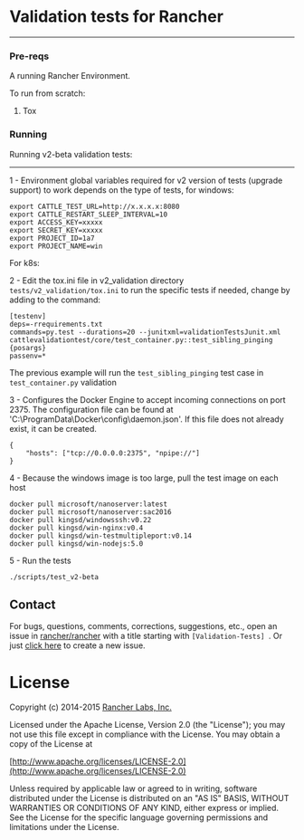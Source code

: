 # Validation tests for Rancher 
------------------------------
### Pre-reqs

A running Rancher Environment.


To run from scratch:

1. Tox


### Running

Running v2-beta validation tests:
**************************************

1 - Environment global variables required for v2 version of tests (upgrade support) to work depends on the type of tests, for windows:

```
export CATTLE_TEST_URL=http://x.x.x.x:8080
export CATTLE_RESTART_SLEEP_INTERVAL=10
export ACCESS_KEY=xxxxx
export SECRET_KEY=xxxxx
export PROJECT_ID=1a7
export PROJECT_NAME=win
```

For k8s:


2 - Edit the tox.ini file in v2_validation directory `tests/v2_validation/tox.ini` to run the specific tests if needed, change by adding to the command:

```
[testenv]
deps=-rrequirements.txt
commands=py.test --durations=20 --junitxml=validationTestsJunit.xml cattlevalidationtest/core/test_container.py::test_sibling_pinging {posargs}
passenv=*
```

The previous example will run the `test_sibling_pinging` test case in `test_container.py` validation

3 - Configures the Docker Engine to accept incoming connections on port 2375.
    The configuration file can be found at 'C:\ProgramData\Docker\config\daemon.json'. If this file does not already exist, it can be created.
```
{
    "hosts": ["tcp://0.0.0.0:2375", "npipe://"]
}
```

4 - Because the windows image is too large, pull the test image on each host
```
docker pull microsoft/nanoserver:latest
docker pull microsoft/nanoserver:sac2016
docker pull kingsd/windowsssh:v0.22
docker pull kingsd/win-nginx:v0.4
docker pull kingsd/win-testmultipleport:v0.14
docker pull kingsd/win-nodejs:5.0
```

5 - Run the tests
```
./scripts/test_v2-beta
```

## Contact
For bugs, questions, comments, corrections, suggestions, etc., open an issue in
 [rancher/rancher](//github.com/rancher/rancher/issues) with a title starting with `[Validation-Tests] `.
Or just [click here](//github.com/rancher/rancher/issues/new?title=%5BValidation-Tests%5D%20) to create a new issue.

# License
Copyright (c) 2014-2015 [Rancher Labs, Inc.](http://rancher.com)

Licensed under the Apache License, Version 2.0 (the "License");
you may not use this file except in compliance with the License.
You may obtain a copy of the License at

[http://www.apache.org/licenses/LICENSE-2.0](http://www.apache.org/licenses/LICENSE-2.0)

Unless required by applicable law or agreed to in writing, software
distributed under the License is distributed on an "AS IS" BASIS,
WITHOUT WARRANTIES OR CONDITIONS OF ANY KIND, either express or implied.
See the License for the specific language governing permissions and
limitations under the License.
